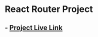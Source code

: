 # React Router Project 

## - [Project Live Link](https://react-router-login-signup-app.netlify.app/)
